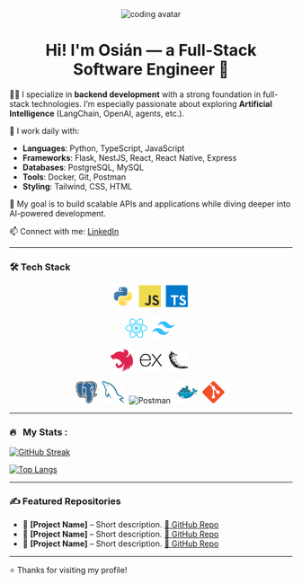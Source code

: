 <div align="center">
  <img width="400" height="200" src="https://res.cloudinary.com/dg4q5s1fc/image/upload/v1715499527/cartoon-629_l6fefl.gif" alt="coding avatar" />
  <h1>Hi! I'm Osián — a Full-Stack Software Engineer 👋</h1>
</div>

👨‍💻 I specialize in **backend development** with a strong foundation in full-stack technologies. I’m especially passionate about exploring **Artificial Intelligence** (LangChain, OpenAI, agents, etc.).

🚀 I work daily with:
- **Languages**: Python, TypeScript, JavaScript
- **Frameworks**: Flask, NestJS, React, React Native, Express
- **Databases**: PostgreSQL, MySQL
- **Tools**: Docker, Git, Postman
- **Styling**: Tailwind, CSS, HTML

🎯 My goal is to build scalable APIs and applications while diving deeper into AI-powered development.

📫 Connect with me: [LinkedIn](https://www.linkedin.com/in/osianjorge/)

---

### 🛠 Tech Stack

<div align="center">
  
<!-- Languages -->
<img src="https://github.com/devicons/devicon/blob/master/icons/python/python-original.svg" title="Python" alt="Python" width="40" height="40"/>&nbsp;
<img src="https://github.com/devicons/devicon/blob/master/icons/javascript/javascript-original.svg" title="JavaScript" alt="JavaScript" width="40" height="40"/>&nbsp;
<img src="https://github.com/devicons/devicon/blob/master/icons/typescript/typescript-original.svg" title="TypeScript" alt="TypeScript" width="40" height="40"/>&nbsp;

<!-- Frontend -->
<img src="https://github.com/devicons/devicon/blob/master/icons/react/react-original.svg" title="React" alt="React" width="40" height="40"/>&nbsp;
<img src="https://github.com/devicons/devicon/blob/master/icons/tailwindcss/tailwindcss-original.svg" title="TailwindCSS" alt="TailwindCSS" width="40" height="40"/>&nbsp;

<!-- Backend -->
<img src="https://github.com/devicons/devicon/blob/master/icons/nestjs/nestjs-original.svg" title="NestJS" alt="NestJS" width="40" height="40"/>
&nbsp;
<img src="https://github.com/devicons/devicon/blob/master/icons/express/express-original.svg" title="Express" alt="Express" width="40" height="40"/>&nbsp;
<img src="https://github.com/devicons/devicon/blob/master/icons/flask/flask-original.svg" title="Flask" alt="Flask" width="40" height="40"/>&nbsp;

<!-- DBs & Tools -->
<img src="https://github.com/devicons/devicon/blob/master/icons/postgresql/postgresql-original.svg" title="PostgreSQL" alt="PostgreSQL" width="40" height="40"/>&nbsp;
<img src="https://github.com/devicons/devicon/blob/master/icons/mysql/mysql-original.svg" title="MySQL" alt="MySQL" width="40" height="40"/>&nbsp;
<img src="https://www.vectorlogo.zone/logos/getpostman/getpostman-icon.svg" title="Postman" alt="Postman" width="40" height="40"/>&nbsp;
<img src="https://github.com/devicons/devicon/blob/master/icons/docker/docker-original.svg" title="Docker" alt="Docker" width="40" height="40"/>&nbsp;
<img src="https://github.com/devicons/devicon/blob/master/icons/git/git-original.svg" title="Git" alt="Git" width="40" height="40"/>&nbsp;

</div>

---

### 🔥 &nbsp; My Stats :
[![GitHub Streak](http://github-readme-streak-stats.herokuapp.com?user=OsianJL&theme=dark&background=000000)](https://git.io/streak-stats)

[![Top Langs](https://github-readme-stats.vercel.app/api/top-langs/?username=OsianJL&layout=compact&theme=vision-friendly-dark)](https://github.com/anuraghazra/github-readme-stats)

---

### ✍️ Featured Repositories

<!-- Replace these with your real projects -->
- 📌 **[Project Name]** – Short description. [🔗 GitHub Repo](https://github.com/OsianJL/your-repo-here)
- 📌 **[Project Name]** – Short description. [🔗 GitHub Repo](https://github.com/OsianJL/your-repo-here)
- 📌 **[Project Name]** – Short description. [🔗 GitHub Repo](https://github.com/OsianJL/your-repo-here)

---

⭐️ Thanks for visiting my profile!
